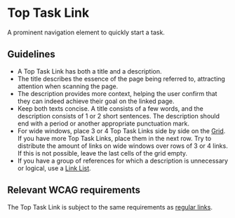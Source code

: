 # Top Task Link

A prominent navigation element to quickly start a task.

## Guidelines

- A Top Task Link has both a title and a description.
- The title describes the essence of the page being referred to, attracting attention when scanning the page.
- The description provides more context, helping the user confirm that they can indeed achieve their goal on the linked page.
- Keep both texts concise.
  A title consists of a few words, and the description consists of 1 or 2 short sentences.
  The description should end with a period or another appropriate punctuation mark.
- For wide windows, place 3 or 4 Top Task Links side by side on the [Grid](?path=/docs/react_layout-grid--docs).
  If you have more Top Task Links, place them in the next row.
  Try to distribute the amount of links on wide windows over rows of 3 or 4 links.
  If this is not possible, leave the last cells of the grid empty.
- If you have a group of references for which a description is unnecessary or logical, use a [Link List](?path=/docs/react_navigation-link--docs).

## Relevant WCAG requirements

The Top Task Link is subject to the same requirements as [regular links](https://amsterdam.github.io/design-system/?path=/docs/react_navigation-link--docs).
